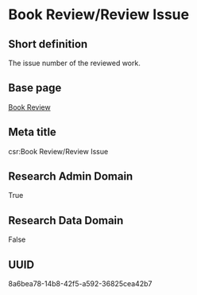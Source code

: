 # Book Review/Review Issue
## Short definition
The issue number of the reviewed work.
## Base page
[Book Review](../../Objects/Book%20Review.md)
## Meta title
csr:Book Review/Review Issue
## Research Admin Domain
True
## Research Data Domain
False
## UUID
8a6bea78-14b8-42f5-a592-36825cea42b7
